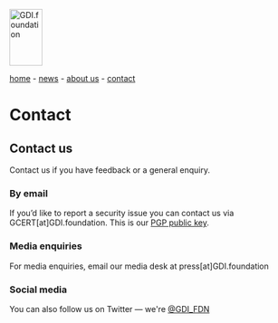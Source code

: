 
<a href="/"><img src="https://gdi.foundation/img/logo.png" alt="GDI.foundation" width="58" height="100" border="0" /></a>

[home](https://gdi.foundation/) - [news](https://gdi.foundation/#/news/) - [about us](https://gdi.foundation/#/about/) - [contact](https://gdi.foundation/#/contact/)

# Contact
## Contact us
Contact us if you have feedback or a general enquiry.
                        
### By email
If you’d like to report a security issue you can contact us via  GCERT[at]GDI.foundation. 
This is our [PGP public key](https://keybase.io/GDI_FDN/key.asc).

### Media enquiries
For media enquiries, email our media desk at press[at]GDI.foundation 

### Social media
You can also follow us on Twitter — we're [@GDI_FDN](https://twitter.com/GDI_FDN)
